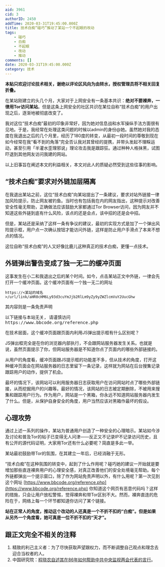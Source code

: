 ```yaml
---
aid: 3961
cid: 3
authorID: 2450
addTime: 2020-03-31T19:45:00.000Z
title: 技术白痴“碰巧”推动了某站一个不起眼的改动
tags:
    - 碰巧
    - 白痴
    - 不起眼
    - 改动
    - 推动
comments: []
date: 2020-03-31T19:45:00.000Z
category: 技术
---
```


**本贴只欢迎讨论技术相关，谢绝以评论区风向为由转水，授权管理员将不相关回复折叠。**

在某站刚建立的头几个月，大家对于上网安全有一条基本共识：**绝对不要裸奔，一律用Tor访问某站**。但是这条上网安全的社区共识在某位自称“技术白痴”的用户出现之后，逐渐地被彻底改变了。

我对这位“技术白痴”最初的印象非常好，因为她对信息战和水军操纵手法方面很有见地。于是，我经常在处理这类问题的时候以admin的身份@她。虽然她对我的态度在我退出之后的几个月里，经历了180度的转变，从最初一段时间的尊敬到现在如今经常在我“看不到的角落”完全否认我对其曾经的提携，并带头发起不理睬运动，甚至引用「半灌水歪理邪说」理论攻击我是跟踪狂。通过种种人格抹黑，试图吓退到其他网友访问我建的网站。

以上旧事旨在阐述本文的利益相关，本文对此人的质疑必然受到这些往事的影响。

[](#%E6%8A%80%E6%9C%AF%E7%99%BD%E7%97%B4-%E8%A6%81%E6%B1%82%E5%AF%B9%E5%A4%96%E9%93%BE%E5%8A%A0%E5%B1%82%E9%9A%94%E7%A6%BB)“技术白痴”要求对外链加层隔离
------------------------------------------------------------------------------------------------------------------------------------------

在我退出某站之前，这位“技术白痴”向某站提出了一条建议，要求对站外链接一律加风险提示，防止网友被钓鱼。当时也有包括我在内的网友指出，这种提示对改善安全性毫无帮助，正确做法应该鼓励大家都通过Tor Browser访问，因为网友并不知道这些外链到底有什么风险，该点的还是会点，该中招的还是会中招。

但是，某站还是采纳了这样一条有争议的建议，最初的实现方式是加了一个弹出风险提示框，用户点一次确认按钮才能访问外链，这样是防止用户手滑点了本来不想点的情况。

这位自称“技术白痴”的人又好像比鹿儿这种真正的技术白痴，更懂一点技术。

[](#%E5%A4%96%E9%93%BE%E5%BC%B9%E5%87%BA%E8%AD%A6%E5%91%8A%E5%8F%98%E6%88%90%E4%BA%86%E7%8B%AC%E4%B8%80%E6%97%A0%E4%BA%8C%E7%9A%84%E7%BC%93%E5%86%B2%E9%A1%B5%E9%9D%A2)外链弹出警告变成了独一无二的缓冲页面
-----------------------------------------------------------------------------------------------------------------------------------------------------------------------------------------

这事发生在小二和我退出之后的某个时间。如今，点击某站正文中外链，一律会先打开一个缓冲页面。这个缓冲页面有一个独一无二的网址

`https://<某站的域名>/url/link/aHR0cHM6Ly93d3cuYmJjb2RlLm9yZy9yZWZlcmVuY2UucGhw`

其内容则是一条免责声明

<div class="highlight highlight-text"><pre>以下链接与本站无关, 请谨慎访问
https://www.bbcode.org/reference.php
</pre></div>

在技术层面，这个缓冲页面跟页面内利用JS弹出提示框有什么区别呢？

JS弹出框完全是在你的浏览器内部执行，不会跟网站服务器发生关系。也就是说，虽然页面提示了你，但网站服务器是不知道你点了页面内的哪些外部链接的。

从用户的角度看，缓冲页面跟JS提示框的功能差不多，但从技术的角度，打开这种缓冲页面会在网站服务器的日志里留下一条记录，这样就为网站在后台搜集记录跟踪用户的动作，提供了机会。

最坏的情况下，该网站可以利用服务器日志获取用户在访问网站时点了哪些外部链接，从而挖掘用户的兴趣等。最好的情况，该网站的日志被定期删除，不被用来搜集和跟踪用户行为。作为用户，网站是一个黑箱，你永远不知道网站服务器内发生了什么。但是，从保护自身安全的角度，用户当然应该对黑箱作最坏的假设。

[](#%E5%BF%83%E7%90%86%E6%94%BB%E5%8A%BF)心理攻势
---------------------------------------------

通过上述一系列的操作，某站为普通用户创造了一种安全的心理暗示。某站如今涉及讨论和普及Tor的帖子已变得无人问津——反正又不记录IP不记录访问历史，且有公开的源代码证明，大家用Tor还有什么必要呢？简直是多此一举。

某站最初鼓励带Tor的氛围，在其建立一年后，已经消融于无形。

“技术白痴”在这种氛围的转变中，起到了什么作用呢？碰巧她的建议一开始就是要增加那些直连裸奔用户的心理安全感，对真正改善他们的安全处境毫无帮助。每个外链都弹出一个提示窗口，除了作为网站免责声明以外，有什么用呢？第一次见到这个网址 [https://www.bbcode.org/reference.php](https://www.bbcode.org/reference.php) 你知道这个网页有恶意代码吗？这样的措施，只会让用户放松警惕，觉得裸奔和带Tor区别不大。然而，裸奔直连的危险在于，网络上每一个环节都知道你访问了某个链接。

**站在正常人的角度，推动这个改动的人还真是一个不折不扣的“白痴”。但是如果从另外一个角度看，她可真是一位不折不扣的“天才”。**

[](#%E8%B7%9F%E6%AD%A3%E6%96%87%E5%AE%8C%E5%85%A8%E4%B8%8D%E7%9B%B8%E5%85%B3%E7%9A%84%E6%B3%A8%E9%87%8A)跟正文完全不相关的注释
-------------------------------------------------------------------------------------------------------------------

1.  精致的利己主义者：为了尽快获取声望跟权力，而不断调整自己观点和理念去迎合当权者的人。
2.  中国研究院：[程晓农自述其在86年如何帮助中共中央监视两会代表的言行](https://www.youtube.com/watch?v=PAOEd_bdpO0)。
